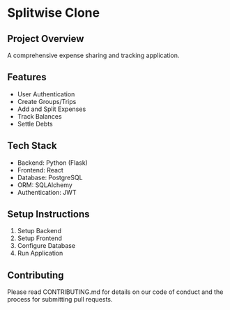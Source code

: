 # Splitwise Clone

## Project Overview
A comprehensive expense sharing and tracking application.

## Features
- User Authentication
- Create Groups/Trips
- Add and Split Expenses
- Track Balances
- Settle Debts

## Tech Stack
- Backend: Python (Flask)
- Frontend: React
- Database: PostgreSQL
- ORM: SQLAlchemy
- Authentication: JWT

## Setup Instructions
1. Setup Backend
2. Setup Frontend
3. Configure Database
4. Run Application

## Contributing
Please read CONTRIBUTING.md for details on our code of conduct and the process for submitting pull requests.
